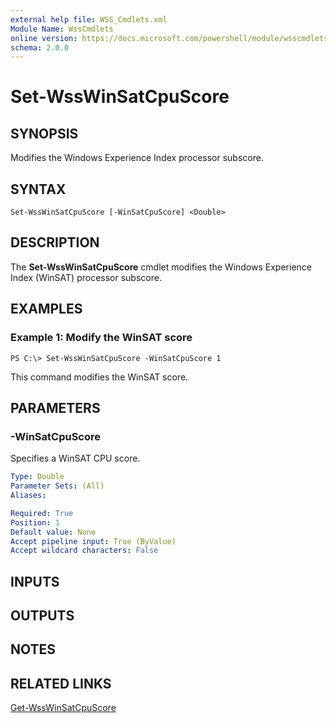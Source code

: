 ```yaml
---
external help file: WSS_Cmdlets.xml
Module Name: WssCmdlets
online version: https://docs.microsoft.com/powershell/module/wsscmdlets/set-wsswinsatcpuscore?view=windowsserver2012-ps&wt.mc_id=ps-gethelp
schema: 2.0.0
---
```


# Set-WssWinSatCpuScore

## SYNOPSIS
Modifies the Windows Experience Index processor subscore.

## SYNTAX

```
Set-WssWinSatCpuScore [-WinSatCpuScore] <Double>
```

## DESCRIPTION
The **Set-WssWinSatCpuScore** cmdlet modifies the Windows Experience Index (WinSAT) processor subscore.

## EXAMPLES

### Example 1: Modify the WinSAT score
```
PS C:\> Set-WssWinSatCpuScore -WinSatCpuScore 1
```

This command modifies the WinSAT score.

## PARAMETERS

### -WinSatCpuScore
Specifies a WinSAT CPU score.

```yaml
Type: Double
Parameter Sets: (All)
Aliases: 

Required: True
Position: 1
Default value: None
Accept pipeline input: True (ByValue)
Accept wildcard characters: False
```

## INPUTS

## OUTPUTS

## NOTES

## RELATED LINKS

[Get-WssWinSatCpuScore](./Get-WssWinSatCpuScore.md)

